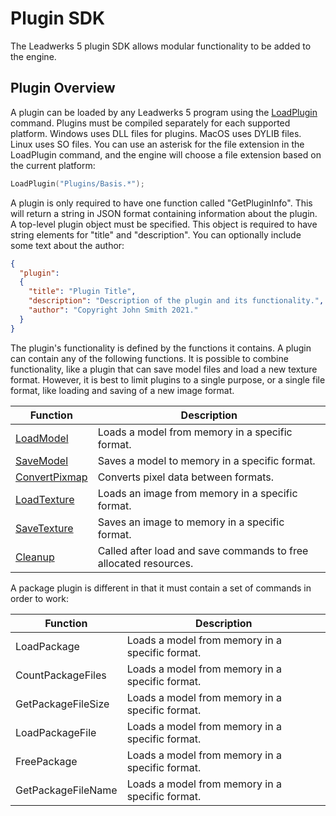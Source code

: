 # Plugin SDK #
The Leadwerks 5 plugin SDK allows modular functionality to be added to the engine.

## Plugin Overview ##
A plugin can be loaded by any Leadwerks 5 program using the [LoadPlugin](API_LoadPlugin.md) command. Plugins must be compiled separately for each supported platform.
Windows uses DLL files for plugins. MacOS uses DYLIB files. Linux uses SO files. You can use an asterisk for the file extension in the LoadPlugin command, and the engine will choose a file extension based on the current platform:

```c++
LoadPlugin("Plugins/Basis.*");
```

A plugin is only required to have one function called "GetPluginInfo". This will return a string in JSON format containing information about the plugin. A top-level plugin object must be specified. This object is required to have string elements for "title" and "description". You can optionally include some text about the author:

```json
{
  "plugin":
  {
    "title": "Plugin Title",
    "description": "Description of the plugin and its functionality.",
    "author": "Copyright John Smith 2021."
  }
}
```

The plugin's functionality is defined by the functions it contains. A plugin can contain any of the following functions. It is possible to combine functionality, like a plugin that
can save model files and load a new texture format. However, it is best to limit plugins to a single purpose, or a single file format, like loading and saving of a new image format.

| Function | Description |
| ---- | ---- |
| [LoadModel](PluginSDK_LoadModel.md) | Loads a model from memory in a specific format. |
| [SaveModel]() | Saves a model to memory in a specific format. |
| [ConvertPixmap]() | Converts pixel data between formats. |
| [LoadTexture]() | Loads an image from memory in a specific format. |
| [SaveTexture]() | Saves an image to memory in a specific format. |
| [Cleanup]() | Called after load and save commands to free allocated resources. |

A package plugin is different in that it must contain a set of commands in order to work:

| Function | Description |
| ---- | ---- |
| LoadPackage | Loads a model from memory in a specific format. |
| CountPackageFiles | Loads a model from memory in a specific format. |
| GetPackageFileSize | Loads a model from memory in a specific format. |
| LoadPackageFile | Loads a model from memory in a specific format. |
| FreePackage | Loads a model from memory in a specific format. |
| GetPackageFileName | Loads a model from memory in a specific format. |


